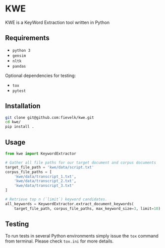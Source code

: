 # KWE

KWE is a KeyWord Extraction tool written in Python

## Requirements

- `python 3`
- `gensim`
- `nltk`
- `pandas`

Optional dependencies for testing:

- `tox`
- `pytest`

## Installation

```bash
git clone git@github.com:fievelk/kwe.git
cd kwe/
pip install .
```

## Usage

```python
from kwe import KeywordExtractor

# Gather all file paths for our target document and corpus documents
target_file_path = 'kwe/data/script.txt'
corpus_file_paths = [
    'kwe/data/transcript_1.txt',
    'kwe/data/transcript_2.txt',
    'kwe/data/transcript_3.txt'
]

# Retrieve top n (`limit`) keyword candidates.
all_keywords = KeywordExtractor.extract_document_keywords(
    target_file_path, corpus_file_paths, max_keyword_size=3, limit=10)
```

## Testing

To run tests in several Python environments simply issue the `tox` command from terminal. Please check `tox.ini` for more details.
